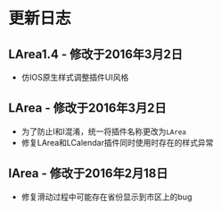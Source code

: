 # 更新日志

## LArea1.4 - 修改于2016年3月2日
* 仿IOS原生样式调整插件UI风格

## LArea - 修改于2016年3月2日
* 为了防止l和I混淆，统一将插件名称更改为`LArea`
* 修复LArea和LCalendar插件同时使用时存在的样式异常

## lArea - 修改于2016年2月18日
* 修复滑动过程中可能存在省份显示到市区上的bug
